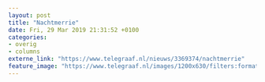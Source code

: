 ```yaml
---
layout: post
title: "Nachtmerrie"
date: Fri, 29 Mar 2019 21:31:52 +0100
categories: 
- overig 
- columns 
externe_link: "https://www.telegraaf.nl/nieuws/3369374/nachtmerrie"
feature_image: "https://www.telegraaf.nl/images/1200x630/filters:format(jpeg):quality(80)/cdn-kiosk-api.telegraaf.nl/cc8a7d96-5261-11e9-bc23-0218eaf05005.jpg"
---
```



